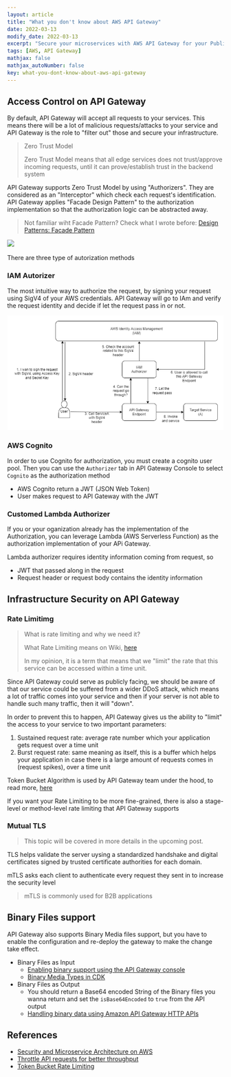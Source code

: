 ```yaml
---
layout: article
title: "What you don't know about AWS API Gateway"
date: 2022-03-13
modify_date: 2022-03-13
excerpt: "Secure your microservices with AWS API Gateway for your Public-facing APIs"
tags: [AWS, API Gateway]
mathjax: false
mathjax_autoNumber: false
key: what-you-dont-know-about-aws-api-gateway
---
```


## Access Control on API Gateway

By default, API Gateway will accept all requests to your services. This means there will be a lot of malicious requests/attacks to your service and API Gateway is the role to "filter out" those and secure your infrastructure.

> Zero Trust Model
>
> Zero Trust Model means that all edge services does not trust/approve incoming requests, until it can prove/establish trust in the backend system

API Gateway supports Zero Trust Model by using "Authorizers". They are considered as an "Interceptor" which check each request's identification. API Gateway applies "Facade Design Pattern" to the authorization implementation so that the authorization logic can be abstracted away.

> Not familiar wiht Facade Pattern? Check what I wrote before: [Design Patterns: Facade Pattern](https://zhenye-na.github.io/blog/2021/12/09/design-patterns-the-facade-pattern.html)

[![](https://mermaid.ink/img/pako:eNqNkU1PAjEQhv_KpKclARNIuOzBhEU0JB4M6q2X2g5s4267tlPXlfDfnWVBiCfn0mbyPu987YX2BkUutpVvdakCweNGOumAI6a3XVBNCfdKK4NDsg9jA2qy3kHxcskWmRSLpzU8KMJWdVK6RaIy-G-LATb4kTASrB1h0NiQDyzIBueRFKOLj532RlpjjKC9o-ArqPzOagZs3VRYoyN1LD9lECY3k1sorvjZv_nZXx6dOU-_yFbOwGvEwBJWDK0ev8vsak5gWeOto9EvyZZ9FhLD0CpHEciDdZ_-HYFKhB7vqy4H4LRu6iqEgt_AuklrDZX5rPkanxJGRT5QUF0Oc5iLsagx1Moavt6-d5CCrWuUIuevwa1KFUkh3YGlqTHc7cpY3rvIt6qKOBYqkX_unBY5hYRn0Z1VfPX6pDr8AJH9ruw)](https://mermaid.live/edit#pako:eNqNkU1PAjEQhv_KpKclARNIuOzBhEU0JB4M6q2X2g5s4267tlPXlfDfnWVBiCfn0mbyPu987YX2BkUutpVvdakCweNGOumAI6a3XVBNCfdKK4NDsg9jA2qy3kHxcskWmRSLpzU8KMJWdVK6RaIy-G-LATb4kTASrB1h0NiQDyzIBueRFKOLj532RlpjjKC9o-ArqPzOagZs3VRYoyN1LD9lECY3k1sorvjZv_nZXx6dOU-_yFbOwGvEwBJWDK0ev8vsak5gWeOto9EvyZZ9FhLD0CpHEciDdZ_-HYFKhB7vqy4H4LRu6iqEgt_AuklrDZX5rPkanxJGRT5QUF0Oc5iLsagx1Moavt6-d5CCrWuUIuevwa1KFUkh3YGlqTHc7cpY3rvIt6qKOBYqkX_unBY5hYRn0Z1VfPX6pDr8AJH9ruw)

There are three type of autorization methods

### IAM Autorizer

The most intuitive way to authorize the request, by signing your request using SigV4 of your AWS credentials. API Gateway will go to IAm and verify the request identity and decide if let the request pass in or not.

![](https://raw.githubusercontent.com/Zhenye-Na/img-hosting-picgo/master/img/api-gateway-iam-authorizer.png)

### AWS Cognito

In order to use Cognito for authorization, you must create a cognito user pool. Then you can use the `Authorizer` tab in API Gateway Console to select `Cognito` as the authorization method

- AWS Cognito return a JWT (JSON Web Token)
- User makes request to API Gateway with the JWT


### Customed Lambda Authorizer

If you or your oganization already has the implementation of the Authorization, you can leverage Lambda (AWS Serverless Function) as the authorization implementation of your APi Gateway.

Lambda authorizer requires identity information coming from request, so

- JWT that passed along in the request
- Request header or request body contains the identity information

## Infrastructure Security on API Gateway


### Rate Limitimg


> What is rate limiting and why we need it?
> 
> What Rate Limiting means on Wiki, [here](https://www.wikiwand.com/en/Rate_limiting)
> 
> In my opinion, it is a term that means that we "limit" the rate that this service can be accessed within a time unit.

Since API Gateway could serve as publicly facing, we should be aware of that our service could be suffered from a wider DDoS attack, which means a lot of traffic comes into your service and then if your server is not able to handle such many traffic, then it will "down".

In order to prevent this to happen, API Gateway gives us the ability to "limit" the access to your service to two important parameters:

1. Sustained request rate: average rate number which your application gets request over a time unit
2. Burst request rate: same meaning as itself, this is a buffer which helps your application in case there is a large amount of requests comes in (request spikes), over a time unit


Token Bucket Algorithm is used by API Gateway team under the hood, to read more, [here](https://www.wikiwand.com/en/Token_bucket)


If you want your Rate Limiting to be more fine-grained, there is also a stage-level or method-level rate limiting that API Gateway supports

### Mutual TLS

> This topic will be covered in more details in the upcoming post.

TLS helps validate the server uysing a standardized handshake and digital certificates signed by trusted certificate authorities for each domain.

mTLS asks each client to authenticate every request they sent in to increase the security level

> mTLS is commonly used for B2B applications


## Binary Files support

API Gateway also supports Binary Media files support, but you have to enable the configuration and re-deploy the gateway to make the change take effect.

- Binary Files as Input
  - [Enabling binary support using the API Gateway console](https://docs.aws.amazon.com/apigateway/latest/developerguide/api-gateway-payload-encodings-configure-with-console.html)
  - [Binary Media Types in CDK](https://docs.aws.amazon.com/cdk/api/v1/docs/@aws-cdk_aws-apigateway.LambdaRestApiProps.html#binarymediatypes)
- Binary Files as Output
  - You should return a Base64 encoded String of the Binary files you wanna return and set the `isBase64Encoded` to `true` from the API output
  - [Handling binary data using Amazon API Gateway HTTP APIs](https://aws.amazon.com/blogs/compute/handling-binary-data-using-amazon-api-gateway-http-apis/)


## References

- [Security and Microservice Architecture on AWS](https://www.oreilly.com/library/view/security-and-microservice/9781098101459/)
- [Throttle API requests for better throughput](https://docs.aws.amazon.com/apigateway/latest/developerguide/api-gateway-request-throttling.html)
- [Token Bucket Rate Limiting](http://intronetworks.cs.luc.edu/current/html/tokenbucket.html)

